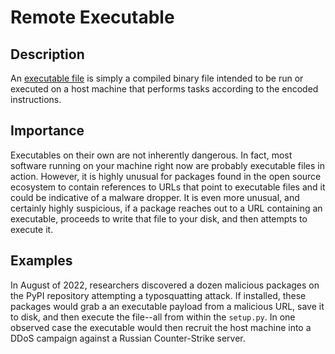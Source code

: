 # Remote Executable

## Description

An [executable file](https://en.wikipedia.org/wiki/Executable) is simply a compiled binary file intended to be run or executed on a host machine that performs tasks according to the encoded instructions.

## Importance

Executables on their own are not inherently dangerous. In fact, most software running on your machine right now are probably executable files in action. However, it is highly unusual for packages found in the open source ecosystem to contain references to URLs that point to executable files and it could be indicative of a malware dropper. It is even more unusual, and certainly highly suspicious, if a package reaches out to a URL containing an executable, proceeds to write that file to your disk, and then attempts to execute it.

## Examples

In August of 2022, researchers discovered a dozen malicious packages on the PyPI repository attempting a typosquatting attack. If installed, these packages would grab a an executable payload from a malicious URL, save it to disk, and then execute the file--all from within the `setup.py`. In one observed case the executable would then recruit the host machine into a DDoS campaign against a Russian Counter-Strike server.

